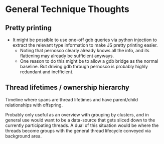 
# General Technique Thoughts

## Pretty printing

- It might be possible to use one-off gdb queries via python injection to
  extract the relevant type information to make JS pretty printing easier.
  - Noting that pernosco clearly already knows all the info, and its flattening
    may already be sufficient anyways.
  - One reason to do this might be to allow a gdb bridge as the normal baseline.
    But driving gdb through pernosco is probably highly redundant and
    inefficient.

## Thread lifetimes / ownership hierarchy
Timeline where spans are thread lifetimes and have parent/child relationships
with offspring.

Probably only useful as an overview with grouping by clusters, and in general
use would want to be a data-source that gets sliced down to the currently
participating threads.  A dual of this situation would be where the threads
become groups with the general thread lifecycle conveyed via background area.

